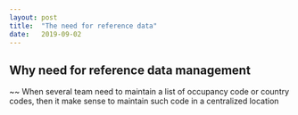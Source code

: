 ```yaml
---
layout: post
title:  "The need for reference data"
date:   2019-09-02
---
```

## Why need for reference data management
~~
When several team need to maintain a list of occupancy code or country codes, then it make sense to maintain such code in a centralized location
